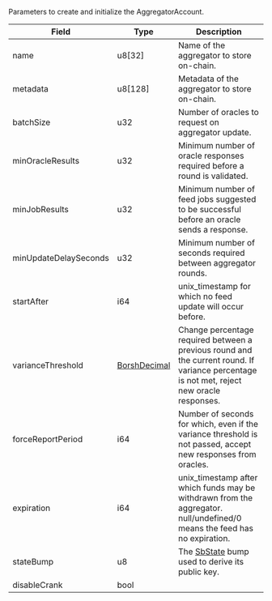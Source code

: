 Parameters to create and initialize the AggregatorAccount.

| Field                 | Type                                                 | Description                                                                                                                                |
| --------------------- | ---------------------------------------------------- | ------------------------------------------------------------------------------------------------------------------------------------------ |
| name                  | u8[32]                                               | Name of the aggregator to store on-chain.                                                                                                  |
| metadata              | u8[128]                                              | Metadata of the aggregator to store on-chain.                                                                                              |
| batchSize             | u32                                                  | Number of oracles to request on aggregator update.                                                                                         |
| minOracleResults      | u32                                                  | Minimum number of oracle responses required before a round is validated.                                                                   |
| minJobResults         | u32                                                  | Minimum number of feed jobs suggested to be successful before an oracle sends a response.                                                  |
| minUpdateDelaySeconds | u32                                                  | Minimum number of seconds required between aggregator rounds.                                                                              |
| startAfter            | i64                                                  | unix_timestamp for which no feed update will occur before.                                                                                 |
| varianceThreshold     | [BorshDecimal](/feeds/solana/idl/types/BorshDecimal) | Change percentage required between a previous round and the current round. If variance percentage is not met, reject new oracle responses. |
| forceReportPeriod     | i64                                                  | Number of seconds for which, even if the variance threshold is not passed, accept new responses from oracles.                              |
| expiration            | i64                                                  | unix_timestamp after which funds may be withdrawn from the aggregator. null/undefined/0 means the feed has no expiration.                  |
| stateBump             | u8                                                   | The [SbState](/feeds/solana/idl/accounts/SbState) bump used to derive its public key.                                                      |
| disableCrank          | bool                                                 |                                                                                                                                            |
